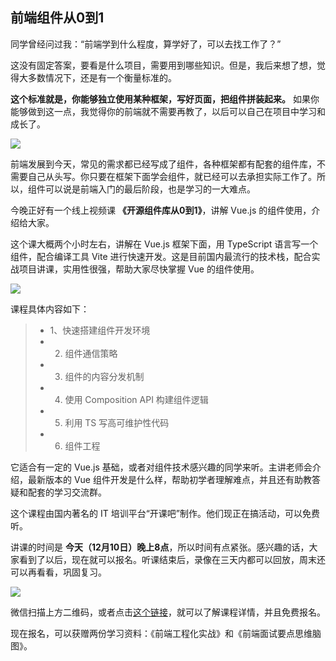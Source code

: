 ## 前端组件从0到1

同学曾经问过我：“前端学到什么程度，算学好了，可以去找工作了？”

这没有固定答案，要看是什么项目，需要用到哪些知识。但是，我后来想了想，觉得大多数情况下，还是有一个衡量标准的。

**这个标准就是，你能够独立使用某种框架，写好页面，把组件拼装起来。** 如果你能够做到这一点，我觉得你的前端就不需要再教了，以后可以自己在项目中学习和成长了。

![](https://cdn.beekka.com/blogimg/asset/202112/bg2021120916.webp)

前端发展到今天，常见的需求都已经写成了组件，各种框架都有配套的组件库，不需要自己从头写。你只要在框架下面学会组件，就已经可以去承担实际工作了。所以，组件可以说是前端入门的最后阶段，也是学习的一大难点。

今晚正好有一个线上视频课 **《开源组件库从0到1》**，讲解 Vue.js 的组件使用，介绍给大家。

这个课大概两个小时左右，讲解在 Vue.js 框架下面，用 TypeScript 语言写一个组件，配合编译工具 Vite 进行快速开发。这是目前国内最流行的技术栈，配合实战项目讲课，实用性很强，帮助大家尽快掌握 Vue 的组件使用。

![](https://cdn.beekka.com/blogimg/asset/202112/bg2021120914.webp)

课程具体内容如下：

> - 1、快速搭建组件开发环境
> - 2. 组件通信策略
> - 3. 组件的内容分发机制
> - 4. 使用 Composition API 构建组件逻辑
> - 5. 利用 TS 写高可维护性代码
> - 6. 组件工程 

它适合有一定的 Vue.js 基础，或者对组件技术感兴趣的同学来听。主讲老师会介绍，最新版本的 Vue 组件开发是什么样，帮助初学者理解难点，并且还有助教答疑和配套的学习交流群。

这个课程由国内著名的 IT 培训平台“开课吧”制作。他们现正在搞活动，可以免费听。

讲课的时间是 **今天（12月10日）晚上8点**，所以时间有点紧张。感兴趣的话，大家看到了以后，现在就可以报名。听课结束后，录像在三天内都可以回放，周末还可以再看看，巩固复习。

![](https://cdn.beekka.com/blogimg/asset/202112/bg2021120915.webp)

微信扫描上方二维码，或者点击[这个链接](https://wx.kaikeba.com/xiaoke/market/landing-page/v2/SD8WQn4sGKKP9LdS5cA?kol_ad_code=OFBWAFGVzANoXllFE7c)，就可以了解课程详情，并且免费报名。

现在报名，可以获赠两份学习资料：《前端工程化实战》和《前端面试要点思维脑图》。

